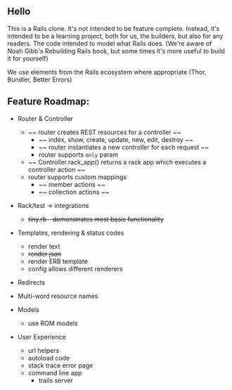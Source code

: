 ##  Hello
This is a Rails clone. It's not intended to be feature complete. Instead, it's intended to be a learning project, both for us, the builders, but also for any readers. The code intended to model what Rails does. (We're aware of Noah Gibb's Rebuilding Rails book, but some times it's more useful to build it for yourself)

We use elements from the Rails ecosystem where appropriate (Thor, Bundler, Better Errors)

## Feature Roadmap:

- Router & Controller
  - ~~ router creates REST resources for a controller ~~
    - ~~ index, show, create, update, new, edit, destroy ~~
    - ~~ router instantiates a new controller for each request ~~
    - router supports `only` param
  - ~~ Controller.rack_app() returns a rack app which executes a controller action ~~
  - router supports custom mappings
    - ~~ member actions ~~
    - ~~ collection actions ~~

- Rack/test -> integrations
  - ~~tiny.rb - demonstrates most basic functionality~~

- Templates, rendering & status codes
  - render text
  - ~~render json~~
  - render ERB template
  - config allows different renderers

- Redirects
- Multi-word resource names

- Models
  - use ROM models

- User Experience
  - url helpers
  - autoload code
  - stack trace error page
  - command line app
    - trails server
